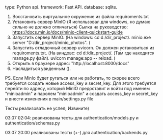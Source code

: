 type: Python api.
framework: Fast API.
database: sqlite.

1) Восстановить виртуальное окружение из файла requiroments.txt
2) Установить сервер MinIO (Я использовал для windows, но думаю сильно не должно отличаться)
   Сылка на руководство: https://docs.min.io/docs/minio-client-quickstart-guide
3) Запустить сервер MinIO.
    (На windows: cd d:/dir_project/.
                 minio.exe server "D:/dir_project/minio_photos".
    )
4) Запустить отладочный сервер uvicorn. Он должен установиться из requiroments.txt.
    (На виндовс: cd d:/dir_project/. (Там где находится manage.py файл).
                 uvicorn manage:app -- reload.
    )
5) Открыть в браузере адрес: "http://localhost:8000/docs"
6) Насладиться увиденным ().

PS. Если MinIo будет ругаться или не работать, то скорее всего требуется создать новые access_key и secret_key.
    Для этого требуется перейти по адресу, который MinIO предоставит и войти под именем "minioadmin" и паролем "minioadmin"
    и создать access_key и secret_key и внести изменения в main/settings.py file
    

Тесты реализовать не успел; Извините)


03.07  02:04:
   реализованы тесты для authentication/models.py и authentication/schemas.py

03.07 20:00
   реализованы тесты (+-) для authentication/backends.py
